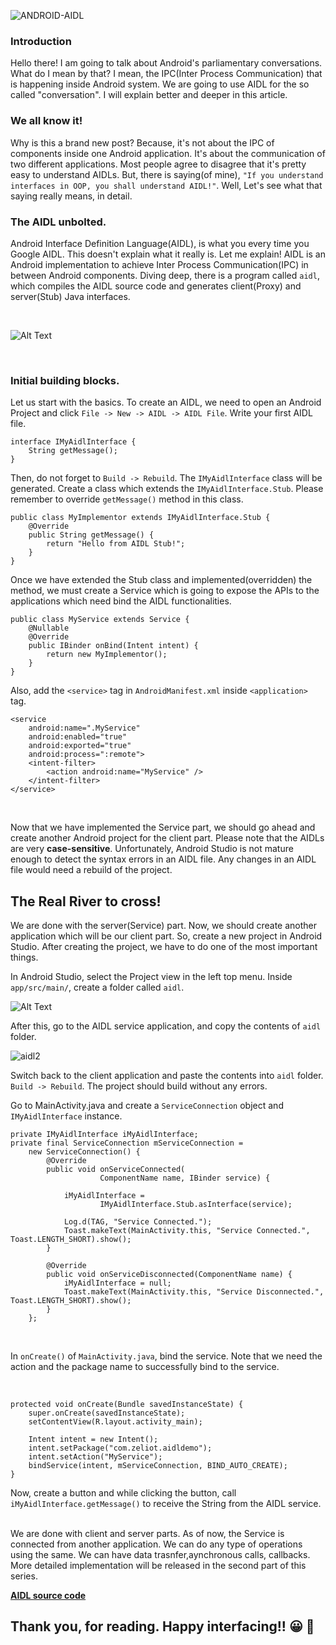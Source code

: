 ![ANDROID-AIDL](https://res.cloudinary.com/practicaldev/image/fetch/s--nAEiJC_k--/c_imagga_scale,f_auto,fl_progressive,h_420,q_auto,w_1000/https://res.cloudinary.com/practicaldev/image/fetch/s--BuZSE9qE--/c_imagga_scale%2Cf_auto%2Cfl_progressive%2Ch_420%2Cq_auto%2Cw_1000/https://dev-to-uploads.s3.amazonaws.com/i/7nb0or6d4it4qku8cuir.png)

### **Introduction**
Hello there! I am going to talk about Android's parliamentary conversations. What do I mean by that? I mean, the IPC(Inter Process Communication) that is happening inside Android system. We are going to use AIDL for the so called "conversation". I will explain better and deeper in this article.

### **We all know it!**

Why is this a brand new post? Because, it's not about the IPC of components inside one Android application. It's about the communication of two different applications. Most people agree to disagree that it's pretty easy to understand AIDLs. But, there is saying(of mine), `"If you understand interfaces in OOP, you shall understand AIDL!"`. Well, Let's see what that saying really means, in detail.

### **The AIDL unbolted.**

Android Interface Definition Language(AIDL), is what you every time you Google AIDL. This doesn't explain what it really is. Let me explain! AIDL is an Android implementation to achieve Inter Process Communication(IPC) in between Android components. Diving deep, there is a program called `aidl`, which compiles the AIDL source code and generates client(Proxy) and server(Stub) Java interfaces.

&nbsp;

![Alt Text](https://dev-to-uploads.s3.amazonaws.com/i/prgype5k7uh08zi40kly.png)

&nbsp;

### **Initial building blocks.**

Let us start with the basics. To create an AIDL, we need to open an Android Project and click `File -> New -> AIDL -> AIDL File`. Write your first AIDL file.

```
interface IMyAidlInterface {
    String getMessage();
}
```

Then, do not forget to `Build -> Rebuild`. The `IMyAidlInterface` class will be generated. Create a class which extends the `IMyAidlInterface.Stub`. Please remember to override `getMessage()` method in this class.

```
public class MyImplementor extends IMyAidlInterface.Stub {
	@Override
	public String getMessage() {
		return "Hello from AIDL Stub!";
	}
}
```

Once we have extended the Stub class and implemented(overridden) the method, we must create a Service which is going to expose the APIs to the applications which need bind the AIDL functionalities.

```
public class MyService extends Service {
	@Nullable
	@Override
	public IBinder onBind(Intent intent) {
		return new MyImplementor();
	}
}
```

Also, add the `<service>` tag in `AndroidManifest.xml` inside `<application>` tag.
```
<service
    android:name=".MyService"
    android:enabled="true"
    android:exported="true"
    android:process=":remote">
    <intent-filter>
        <action android:name="MyService" />
    </intent-filter>
</service>
```
&nbsp;

Now that we have implemented the Service part, we should go ahead and create another Android project for the client part. Please note that the AIDLs are very **case-sensitive**. Unfortunately, Android Studio is not mature enough to detect the syntax errors in an AIDL file. Any changes in an AIDL file would need a rebuild of the project.
&nbsp;

## **The Real River to cross!**

We are done with the server(Service) part. Now, we should create another application which will be our client part. So, create a new project in Android Studio. After creating the project, we have to do one of the most important things.
&nbsp;

In Android Studio, select the Project view in the left top menu. Inside `app/src/main/`, create a folder called `aidl`.

![Alt Text](https://dev-to-uploads.s3.amazonaws.com/i/cpc4t7zilznasmno0eeh.png)
&nbsp;

After this, go to the AIDL service application, and copy the contents of `aidl` folder.
&nbsp;

![aidl2](https://dev-to-uploads.s3.amazonaws.com/i/ht0bxlgcj9a6o834a47y.png)

Switch back to the client application and paste the contents into `aidl` folder. `Build -> Rebuild`. The project should build without any errors.
&nbsp;

Go to MainActivity.java and create a `ServiceConnection` object and `IMyAidlInterface` instance.

```
private IMyAidlInterface iMyAidlInterface;
private final ServiceConnection mServiceConnection =
	new ServiceConnection() {
		@Override
		public void onServiceConnected(
    				ComponentName name, IBinder service) {

			iMyAidlInterface =
					IMyAidlInterface.Stub.asInterface(service);

			Log.d(TAG, "Service Connected.");
	    	Toast.makeText(MainActivity.this, "Service Connected.", Toast.LENGTH_SHORT).show();
		}

		@Override
		public void onServiceDisconnected(ComponentName name) {
			iMyAidlInterface = null;
			Toast.makeText(MainActivity.this, "Service Disconnected.", Toast.LENGTH_SHORT).show();
		}
	};
```
&nbsp;

In `onCreate()` of `MainActivity.java`, bind the service. Note that we need the action and the package name to successfully bind to the service.

&nbsp;

```
protected void onCreate(Bundle savedInstanceState) {
	super.onCreate(savedInstanceState);
	setContentView(R.layout.activity_main);

	Intent intent = new Intent();
	intent.setPackage("com.zeliot.aidldemo");
	intent.setAction("MyService");
	bindService(intent, mServiceConnection, BIND_AUTO_CREATE);
}
```

Now, create a button and while clicking the button, call `iMyAidlInterface.getMessage()` to receive the String from the AIDL service.
&nbsp;

We are done with client and server parts. As of now, the Service is connected from another application. We can do any type of operations using the same. We can have data trasnfer,aynchronous calls, callbacks. More detailed implementation will be released in the second part of this series.
&nbsp;

**[AIDL source code](https://github.com/prasan29/aidl-blog)**
&nbsp;

## Thank you, for reading. Happy interfacing!! :grinning: :slightly_smiling_face:

&nbsp;
